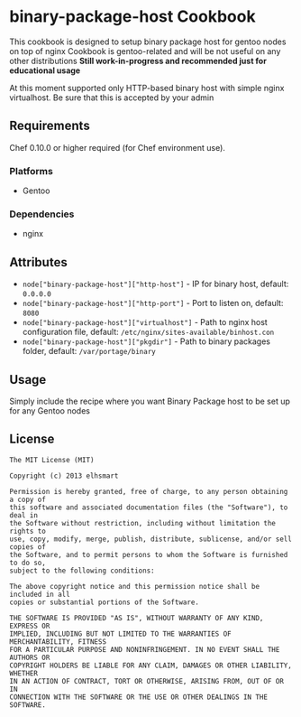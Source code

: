 binary-package-host Cookbook
===================

This cookbook is designed to setup binary package host for gentoo nodes on top of nginx
Cookbook is gentoo-related and will be not useful on any other distributions
**Still work-in-progress and recommended just for educational usage**

At this moment supported only HTTP-based binary host with simple nginx virtualhost.
Be sure that this is accepted by your admin

Requirements
------------

Chef 0.10.0 or higher required (for Chef environment use).
### Platforms
* Gentoo


### Dependencies
* nginx

Attributes
----------

* `node["binary-package-host"]["http-host"]` - IP for binary host, default: `0.0.0.0`
* `node["binary-package-host"]["http-port"]` - Port to listen on, default: `8080`
* `node["binary-package-host"]["virtualhost"]` - Path to nginx host configuration file, default: `/etc/nginx/sites-available/binhost.con`
* `node["binary-package-host"]["pkgdir"]` - Path to binary packages folder, default: `/var/portage/binary`

Usage
-----
Simply include the recipe where you want Binary Package host to be set up for any Gentoo nodes

License
-------
```text
The MIT License (MIT)

Copyright (c) 2013 elhsmart

Permission is hereby granted, free of charge, to any person obtaining a copy of
this software and associated documentation files (the "Software"), to deal in
the Software without restriction, including without limitation the rights to
use, copy, modify, merge, publish, distribute, sublicense, and/or sell copies of
the Software, and to permit persons to whom the Software is furnished to do so,
subject to the following conditions:

The above copyright notice and this permission notice shall be included in all
copies or substantial portions of the Software.

THE SOFTWARE IS PROVIDED "AS IS", WITHOUT WARRANTY OF ANY KIND, EXPRESS OR
IMPLIED, INCLUDING BUT NOT LIMITED TO THE WARRANTIES OF MERCHANTABILITY, FITNESS
FOR A PARTICULAR PURPOSE AND NONINFRINGEMENT. IN NO EVENT SHALL THE AUTHORS OR
COPYRIGHT HOLDERS BE LIABLE FOR ANY CLAIM, DAMAGES OR OTHER LIABILITY, WHETHER
IN AN ACTION OF CONTRACT, TORT OR OTHERWISE, ARISING FROM, OUT OF OR IN
CONNECTION WITH THE SOFTWARE OR THE USE OR OTHER DEALINGS IN THE SOFTWARE.
```
